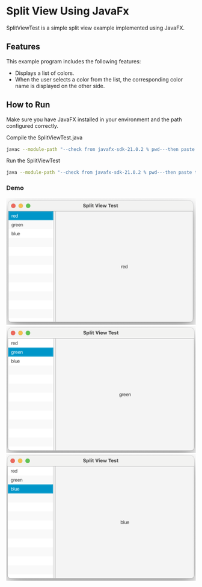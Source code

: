 # Split View Using JavaFx

SplitViewTest is a simple split view example implemented using JavaFX.

## Features

This example program includes the following features:

- Displays a list of colors.
- When the user selects a color from the list, the corresponding color name is displayed on the other side.

## How to Run

Make sure you have JavaFX installed in your environment and the path configured correctly.


Compile the SplitViewTest.java

```bash
javac --module-path "--check from javafx-sdk-21.0.2 % pwd---then paste to here" --add-modules javafx.controls SplitViewTest.java

```
Run the SplitViewTest
```bash
java --module-path "--check from javafx-sdk-21.0.2 % pwd---then paste to here" --add-modules javafx.controls SplitViewTest.java

```

### Demo

<img src="https://raw.githubusercontent.com/xiaosihuangsi/Split-View-Using-JavaFx/main/RunningResult_1.png?token=GHSAT0AAAAAACRFU4YHBJEV2B34F432R3NEZRVPHYA" alt="Image Description 1" width="600">
<img src="https://raw.githubusercontent.com/xiaosihuangsi/Split-View-Using-JavaFx/main/RunningResult_2.png?token=GHSAT0AAAAAACRFU4YGBSN2JC6XNTRAD634ZRVPI4A" alt="Image Description 2" width="600">
<img src="https://raw.githubusercontent.com/xiaosihuangsi/Split-View-Using-JavaFx/main/RunningResult_3.png?token=GHSAT0AAAAAACRFU4YHNQ5QMCAI6GXB63H6ZRVPKDA" alt="Image Description 3" width="600">
